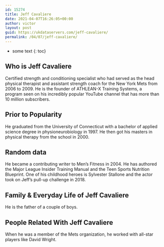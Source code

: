 ```yaml
---
id: 15274
title: Jeff Cavaliere
date: 2021-04-07T16:26:05+00:00
author: victor
layout: post
guid: https://ukdataservers.com/jeff-cavaliere/
permalink: /04/07/jeff-cavaliere/
---
```


* some text
{: toc}


## Who is Jeff Cavaliere



Certified strength and conditioning specialist who had served as the head physical therapist and assistant strength coach for the New York Mets from 2006 to 2009. He is the founder of ATHLEAN-X Training Systems, a program seen on his incredibly popular YouTube channel that has more than 10 million subscribers. 

                
                
                
## Prior to Popularity



He graduated from the University of Connecticut with a bachelor of applied science degree in physioneurobiology in 1997. He then got his masters in physical therapy from the school in 2000. 

                
                
                
## Random data



He became a contributing writer to Men&#8217;s Fitness in 2004. He has authored the Major League Insider Training Manual and the Teen Sports Nutrition Blueprint. One of his childhood heroes is Sylvester Stallone and the actor took on Jeff&#8217;s pull-up challenge in 2018. 

                
                
                
## Family & Everyday Life of Jeff Cavaliere



He is the father of a couple of boys. 

                
                
                
## People Related With Jeff Cavaliere



When he was a member of the Mets organization, he worked with all-star players like David Wright. 

                
              
            
          
          
          